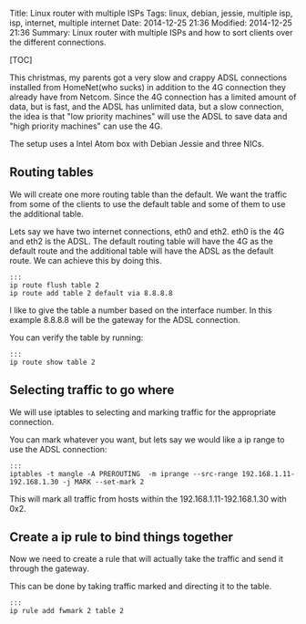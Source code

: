 Title: Linux router with multiple ISPs
Tags: linux, debian, jessie, multiple isp, isp, internet, multiple internet
Date: 2014-12-25 21:36
Modified: 2014-12-25 21:36
Summary: Linux router with multiple ISPs and how to sort clients over the different connections.

[TOC]

This christmas, my parents got a very slow and crappy ADSL connections installed from HomeNet(who sucks) in addition to the 4G connection they already have from Netcom. Since the 4G connection has a limited amount of data, but is fast, and the ADSL has unlimited data, but a slow connection, the idea is that "low priority machines" will use the ADSL to save data and "high priority machines" can use the 4G.

The setup uses a Intel Atom box with Debian Jessie and three NICs.

## Routing tables
We will create one more routing table than the default. We want the traffic from some of the clients to use the default table and some of them to use the additional table.

Lets say we have two internet connections, eth0 and eth2. eth0 is the 4G and eth2 is the ADSL. The default routing table will have the 4G as the default route and the additional table will have the ADSL as the default route. We can achieve this by doing this.

    :::
    ip route flush table 2
    ip route add table 2 default via 8.8.8.8

I like to give the table a number based on the interface number. In this example 8.8.8.8 will be the gateway for the ADSL connection.

You can verify the table by running:

    :::
    ip route show table 2

## Selecting traffic to go where
We will use iptables to selecting and marking traffic for the appropriate connection.

You can mark whatever you want, but lets say we would like a ip range to use the ADSL connection:

    :::
    iptables -t mangle -A PREROUTING  -m iprange --src-range 192.168.1.11-192.168.1.30 -j MARK --set-mark 2

This will mark all traffic from hosts within the 192.168.1.11-192.168.1.30 with 0x2.

## Create a ip rule to bind things together
Now we need to create a rule that will actually take the traffic and send it through the gateway.

This can be done by taking traffic marked and directing it to the table.

    :::
    ip rule add fwmark 2 table 2


